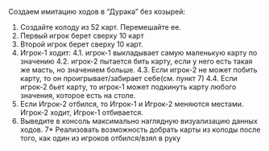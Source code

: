 
Создаем имитацию ходов в “Дурака” без козырей:

1. Создайте колоду из 52 карт. Перемешайте ее.
2. Первый игрок берет сверху 10 карт
3. Второй игрок берет сверху 10 карт.
4. Игрок-1 ходит:
    4.1. игрок-1 выкладывает самую маленькую карту по значению
    4.2. игрок-2 пытается бить карту, если у него есть такая же масть, но значением больше.
    4.3. Если игрок-2 не может побить карту, то он проигрывает/забирает себе(см. пункт 7)
    4.4. Если игрок-2 бьет карту, то игрок-1 может подкинуть карту любого значения, которое есть на столе.
5. Если Игрок-2 отбился, то Игрок-1 и Игрок-2 меняются местами. Игрок-2 ходит, Игрок-1 отбивается.    
6. Выведите в консоль максимально наглядную визуализацию данных ходов.
7* Реализовать возможность добрать карты из колоды после того, как один из игроков отбился/взял в руку
